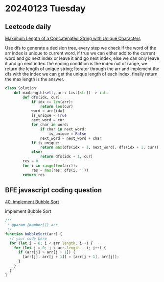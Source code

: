 # 20240123 Tuesday

## Leetcode daily

[Maximum Length of a Concatenated String with Unique Characters](https://leetcode.com/problems/maximum-length-of-a-concatenated-string-with-unique-characters/?envType=daily-question&envId=2024-01-23)

Use dfs to generate a decision tree, every step we check if the word of the arr index is unique to current word, if true we can either add to the current word and go next index or leave it and go next index, else we can only leave it and go next index. the ending condition is the index out of range, we return the length of unique string; Iterator through the arr and implement the dfs with the index we can get the unique length of each index, finally return the max length is the answer.

```py
class Solution:
    def maxLength(self, arr: List[str]) -> int:
        def dfs(idx, cur):
            if idx >= len(arr):
                return len(cur)
            word = arr[idx]
            is_unique = True
            next_word = cur
            for char in word:
                if char in next_word:
                    is_unique = False
                next_word = next_word + char
            if is_unique:
                return max(dfs(idx + 1, next_word), dfs(idx + 1, cur))
            else:
                return dfs(idx + 1, cur)
        res = 0
        for i in range(len(arr)):
            res = max(res, dfs(i, ''))
        return res
```

## BFE javascript coding question

[40. implement Bubble Sort](https://bigfrontend.dev/problem/implement-Bubble-Sort)

implement Bubble Sort

```js
/**
 * @param {number[]} arr
 */
function bubbleSort(arr) {
  // your code here
  for (let i = 0; i < arr.length; i++) {
    for (let j = 0; j < arr.length - i; j++) {
      if (arr[j] > arr[j + 1]) {
        [arr[j], arr[j + 1]] = [arr[j + 1], arr[j]];
      }
    }
  }
}
```
